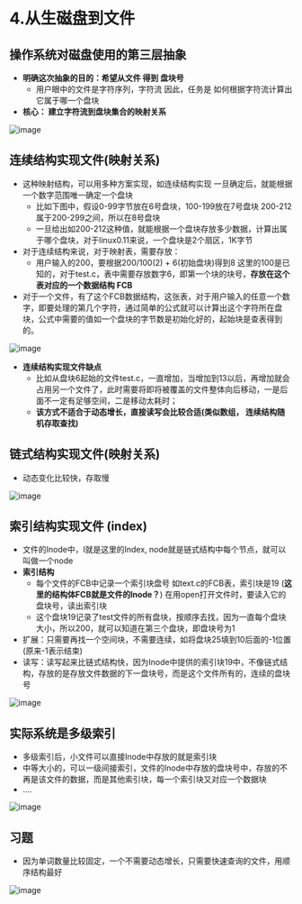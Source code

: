 # 4.从生磁盘到文件  


## 操作系统对磁盘使用的第三层抽象  

* **明确这次抽象的目的：希望从文件 得到 盘块号**  
    * 用户眼中的文件是字符序列，字符流 因此，任务是 如何根据字符流计算出它属于哪一个盘块  
* **核心： 建立字符流到盘块集合的映射关系**  

![image](https://user-images.githubusercontent.com/58176267/171355623-26756ddc-df0a-4642-b4be-96d09cc2e71e.png)

## 连续结构实现文件(映射关系)

* 这种映射结构，可以用多种方案实现，如连续结构实现  一旦确定后，就能根据一个数字范围唯一确定一个盘块  
    * 比如下图中，假设0-99字节放在6号盘块，100-199放在7号盘块 200-212属于200-299之间，所以在8号盘块  
    * 一旦给出如200-212这种值，就能根据一个盘块存放多少数据，计算出属于哪个盘块，对于linux0.11来说，一个盘块是2个扇区，1K字节
* 对于连续结构来说，对于映射表，需要存放：
    * 用户输入的200，要根据200/100(2) + 6(初始盘块)得到8  这里的100是已知的，对于test.c，表中需要存放数字6，即第一个块的块号，**存放在这个表对应的一个数据结构 FCB**   
* 对于一个文件，有了这个FCB数据结构，这张表，对于用户输入的任意一个数字，即要处理的第几个字符，通过简单的公式就可以计算出这个字符所在盘块，公式中需要的值如一个盘块的字节数是初始化好的，起始块是查表得到的。

![image](https://user-images.githubusercontent.com/58176267/171359111-a1b13c72-620e-42c7-8f5c-22dd036fa987.png)

* **连续结构实现文件缺点**  
    * 比如从盘块6起始的文件test.c，一直增加，当增加到13以后，再增加就会占用另一个文件了，此时需要将即将被覆盖的文件整体向后移动，一是后面不一定有足够空间，二是移动太耗时；  
    * **该方式不适合于动态增长，直接读写会比较合适(类似数组， 连续结构随机存取查找)**  

## 链式结构实现文件(映射关系)  

* 动态变化比较快，存取慢  

![image](https://user-images.githubusercontent.com/58176267/171361853-5554b039-885f-4ed8-8c7d-ff26757e52ba.png)


## 索引结构实现文件 (index)   

* 文件的Inode中，I就是这里的Index, node就是链式结构中每个节点，就可以叫做一个node  
* **索引结构**  
    * 每个文件的FCB中记录一个索引块盘号 如text.c的FCB表，索引块是19  (**这里的结构体FCB就是文件的Inode？**) 在用open打开文件时，要读入它的盘块号，读出索引块  
    * 这个盘块19记录了test文件的所有盘块，按顺序去找，因为一直每个盘块大小，所以200，就可以知道在第三个盘块，即盘块号为1   
* 扩展：只需要再找一个空间块，不需要连续，如将盘块25填到10后面的-1位置(原来-1表示结束)  
* 读写：读写起来比链式结构快，因为Inode中提供的索引块19中，不像链式结构，存放的是存放文件数据的下一盘块号，而是这个文件所有的，连续的盘块号  

![image](https://user-images.githubusercontent.com/58176267/171364141-7f6b35db-93a1-4c79-aafa-8b7efe694c06.png)  


## 实际系统是多级索引  

* 多级索引后，小文件可以直接Inode中存放的就是索引块  
* 中等大小的，可以一级间接索引，文件的Inode中存放的盘块号中，存放的不再是该文件的数据，而是其他索引块，每一个索引块又对应一个数据块  
* ....  

![image](https://user-images.githubusercontent.com/58176267/171365123-918e8c00-b578-4aad-a4bb-8069bcbde42b.png)  


## 习题  

* 因为单词数量比较固定，一个不需要动态增长，只需要快速查询的文件，用顺序结构最好

![image](https://user-images.githubusercontent.com/58176267/171365456-3bb654a8-0754-41a2-b9e0-5ed3505999b2.png)  




